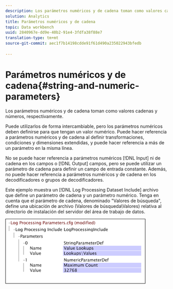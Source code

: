 ```yaml
---
description: Los parámetros numéricos y de cadena toman como valores cadenas y números, respectivamente.
solution: Analytics
title: Parámetros numéricos y de cadena
topic: Data workbench
uuid: 2840967e-dd9e-40b2-91e4-3fdfa38f88e7
translation-type: tm+mt
source-git-commit: aec1f7b14198cdde91f61d490a235022943bfedb

---
```



# Parámetros numéricos y de cadena{#string-and-numeric-parameters}

Los parámetros numéricos y de cadena toman como valores cadenas y números, respectivamente.

Puede utilizarlos de forma intercambiable, pero los parámetros numéricos deben definirse para que tengan un valor numérico. Puede hacer referencia a parámetros numéricos y de cadena al definir transformaciones, condiciones y dimensiones extendidas, y puede hacer referencia a más de un parámetro en la misma línea.

No se puede hacer referencia a parámetros numéricos [!DNL Input] ni de cadena en los campos o [!DNL Output] campos, pero se puede utilizar un parámetro de cadena para definir un campo de entrada constante. Además, no puede hacer referencia a parámetros numéricos y de cadena en los decodificadores o grupos de decodificadores.

Este ejemplo muestra un [!DNL Log Processing Dataset Include] archivo que define un parámetro de cadena y un parámetro numérico. Tenga en cuenta que el parámetro de cadena, denominado &quot;Valores de búsqueda&quot;, define una ubicación de archivo (Valores de búsqueda\Valores) relativa al directorio de instalación del servidor del área de trabajo de datos.

![](assets/cfg_Parameters_StringNumeric.png)

